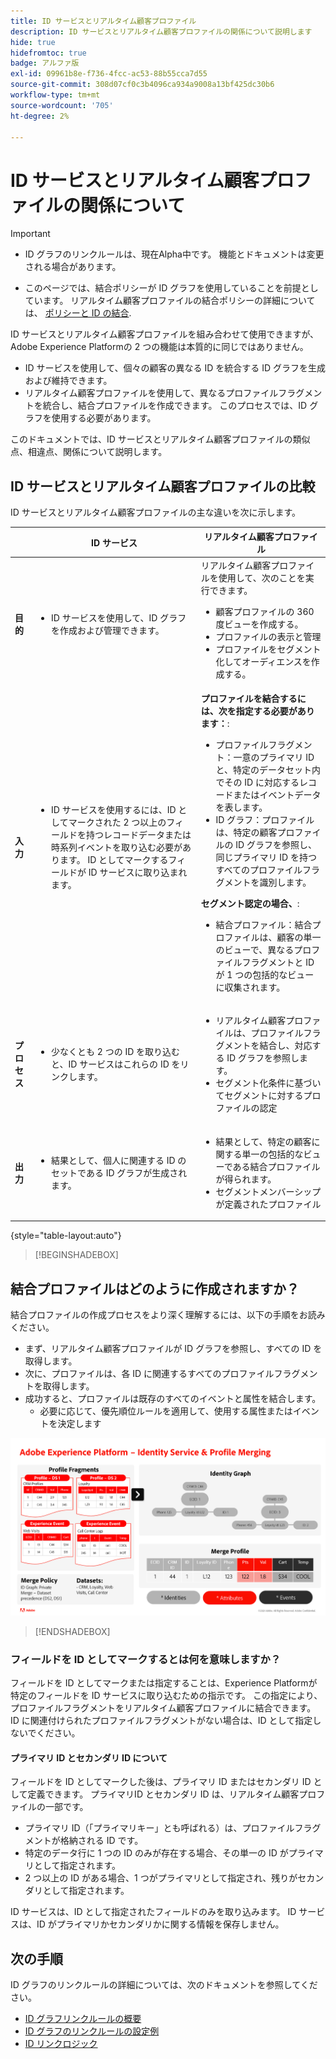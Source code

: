 ```yaml
---
title: ID サービスとリアルタイム顧客プロファイル
description: ID サービスとリアルタイム顧客プロファイルの関係について説明します
hide: true
hidefromtoc: true
badge: アルファ版
exl-id: 09961b8e-f736-4fcc-ac53-88b55cca7d55
source-git-commit: 308d07cf0c3b4096ca934a9008a13bf425dc30b6
workflow-type: tm+mt
source-wordcount: '705'
ht-degree: 2%

---
```


# ID サービスとリアルタイム顧客プロファイルの関係について

>[!IMPORTANT]
>
>* ID グラフのリンクルールは、現在Alpha中です。 機能とドキュメントは変更される場合があります。
>
>* このページでは、結合ポリシーが ID グラフを使用していることを前提としています。 リアルタイム顧客プロファイルの結合ポリシーの詳細については、 [ポリシーと ID の結合](../../profile/merge-policies/overview.md#identity-stitching).

ID サービスとリアルタイム顧客プロファイルを組み合わせて使用できますが、Adobe Experience Platformの 2 つの機能は本質的に同じではありません。

* ID サービスを使用して、個々の顧客の異なる ID を統合する ID グラフを生成および維持できます。
* リアルタイム顧客プロファイルを使用して、異なるプロファイルフラグメントを統合し、結合プロファイルを作成できます。 このプロセスでは、ID グラフを使用する必要があります。

このドキュメントでは、ID サービスとリアルタイム顧客プロファイルの類似点、相違点、関係について説明します。

## ID サービスとリアルタイム顧客プロファイルの比較

ID サービスとリアルタイム顧客プロファイルの主な違いを次に示します。

| | ID サービス | リアルタイム顧客プロファイル |
| --- | --- |--- |
| **目的** | <ul><li>ID サービスを使用して、ID グラフを作成および管理できます。</li></ul> | リアルタイム顧客プロファイルを使用して、次のことを実行できます。 <ul><li>顧客プロファイルの 360 度ビューを作成する。</li><li>プロファイルの表示と管理</li><li>プロファイルをセグメント化してオーディエンスを作成する。</li></ul> |
| **入力** | <ul><li>ID サービスを使用するには、ID としてマークされた 2 つ以上のフィールドを持つレコードデータまたは時系列イベントを取り込む必要があります。 ID としてマークするフィールドが ID サービスに取り込まれます。</li></ul> | **プロファイルを結合するには、次を指定する必要があります：**: <ul><li>プロファイルフラグメント：一意のプライマリ ID と、特定のデータセット内でその ID に対応するレコードまたはイベントデータを表します。</li><li>ID グラフ：プロファイルは、特定の顧客プロファイルの ID グラフを参照し、同じプライマリ ID を持つすべてのプロファイルフラグメントを識別します。</li></ul> **セグメント認定の場合、**: <ul><li>結合プロファイル：結合プロファイルは、顧客の単一のビューで、異なるプロファイルフラグメントと ID が 1 つの包括的なビューに収集されます。</li></ul> |
| **プロセス** | <ul><li>少なくとも 2 つの ID を取り込むと、ID サービスはこれらの ID をリンクします。</li></ul> | <ul><li>リアルタイム顧客プロファイルは、プロファイルフラグメントを結合し、対応する ID グラフを参照します。</li><li>セグメント化条件に基づいてセグメントに対するプロファイルの認定</li></ul> |
| **出力** | <ul><li>結果として、個人に関連する ID のセットである ID グラフが生成されます。</li></ul> | <ul><li>結果として、特定の顧客に関する単一の包括的なビューである結合プロファイルが得られます。</li><li>セグメントメンバーシップが定義されたプロファイル</li></ul> |

{style="table-layout:auto"}

>[!BEGINSHADEBOX]

## 結合プロファイルはどのように作成されますか？

結合プロファイルの作成プロセスをより深く理解するには、以下の手順をお読みください。

* まず、リアルタイム顧客プロファイルが ID グラフを参照し、すべての ID を取得します。
* 次に、プロファイルは、各 ID に関連するすべてのプロファイルフラグメントを取得します。
* 成功すると、プロファイルは既存のすべてのイベントと属性を結合します。
   * 必要に応じて、優先順位ルールを適用して、使用する属性またはイベントを決定します

![ID サービスとプロファイル結合の仕組みを説明するフローチャートです。](../images/identity-settings/identity-and-profile.png)

>[!ENDSHADEBOX]

### フィールドを ID としてマークするとは何を意味しますか？

フィールドを ID としてマークまたは指定することは、Experience Platformが特定のフィールドを ID サービスに取り込むための指示です。 この指定により、プロファイルフラグメントをリアルタイム顧客プロファイルに結合できます。 ID に関連付けられたプロファイルフラグメントがない場合は、ID として指定しないでください。

#### プライマリ ID とセカンダリ ID について

フィールドを ID としてマークした後は、プライマリ ID またはセカンダリ ID として定義できます。 プライマリID とセカンダリ ID は、リアルタイム顧客プロファイルの一部です。

* プライマリ ID（「プライマリキー」とも呼ばれる）は、プロファイルフラグメントが格納される ID です。
* 特定のデータ行に 1 つの ID のみが存在する場合、その単一の ID がプライマリとして指定されます。
* 2 つ以上の ID がある場合、1 つがプライマリとして指定され、残りがセカンダリとして指定されます。

ID サービスは、ID として指定されたフィールドのみを取り込みます。 ID サービスは、ID がプライマリかセカンダリかに関する情報を保存しません。

## 次の手順

ID グラフのリンクルールの詳細については、次のドキュメントを参照してください。

* [ID グラフリンクルールの概要](./overview.md)
* [ID グラフのリンクルールの設定例](./example-scenarios.md)
* [ID リンクロジック](./identity-linking-logic.md)
